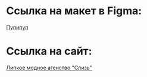 # Ссылка на макет в Figma:
<a href="https://www.figma.com/file/rl4QkY55l6b2JAPgo1BVLW/Untitled?type=design&node-id=0%3A1&mode=design&t=mPgrLPyC9ga7tzrk-1" target="_blank"> Пупипуп </a>

# Ссылка на сайт:
<a href="https://flammresh.github.io/slizzzz/" target="_blank"> Липкое модное агенство "Слизь" </a>
